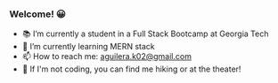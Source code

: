 ### Welcome! 😀


- 📚 I’m currently a student in a Full Stack Bootcamp at Georgia Tech
- 🌱 I’m currently learning MERN stack
- 📫 How to reach me: aguilera.k02@gmail.com
- 🌺 If I'm not coding, you can find me hiking or at the theater!

